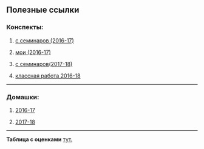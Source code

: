 Полезные ссылки
-----------------------------------

### Конспекты:

1. [с семинаров (2016-17)](https://github.com/ElizavetaKuzmenko/Programming-and-computer-instruments)

2. [мои (2016-17)](https://github.com/leramorozova/apelsinchik)

3. [с семинаров(2017-18)](https://github.com/ancatmara/learnpython2017)

4. [классная работа 2016-18](https://github.com/leramorozova/Classwork2017-18)

<hr>

### Домашки:

1. [2016-17](https://github.com/leramorozova/Cestlaproga)

2. [2017-18](https://github.com/leramorozova/Cestlaproga_2)

<hr>

**Таблица с оценками** [тут.](https://docs.google.com/spreadsheets/d/1HSf1Ze8QP3q_GwYvLJANC3hqtqA5AfSBdYAK5DhgZhc/edit#gid=1461587880)